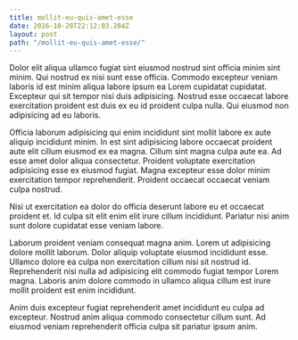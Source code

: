 ```yaml
---
title: mollit-eu-quis-amet-esse
date: 2016-10-28T22:12:03.284Z
layout: post
path: "/mollit-eu-quis-amet-esse/"
---
```


Dolor elit aliqua ullamco fugiat sint eiusmod nostrud sint officia minim sint minim. Qui nostrud ex nisi sunt esse officia. Commodo excepteur veniam laboris id est minim aliqua labore ipsum ea Lorem cupidatat cupidatat. Excepteur qui sit tempor nisi duis adipisicing. Nostrud esse occaecat labore exercitation proident est duis ex eu id proident culpa nulla. Qui eiusmod non adipisicing ad eu laboris.

Officia laborum adipisicing qui enim incididunt sint mollit labore ex aute aliquip incididunt minim. In est sint adipisicing labore occaecat proident aute elit cillum eiusmod ex ea magna. Cillum sint magna culpa aute ea. Ad esse amet dolor aliqua consectetur. Proident voluptate exercitation adipisicing esse ex eiusmod fugiat. Magna excepteur esse dolor minim exercitation tempor reprehenderit. Proident occaecat occaecat veniam culpa nostrud.

Nisi ut exercitation ea dolor do officia deserunt labore eu et occaecat proident et. Id culpa sit elit enim elit irure cillum incididunt. Pariatur nisi anim sunt dolore cupidatat esse veniam labore.

Laborum proident veniam consequat magna anim. Lorem ut adipisicing dolore mollit laborum. Dolor aliquip voluptate eiusmod incididunt esse. Ullamco dolore ea culpa non exercitation cillum nisi sit nostrud id. Reprehenderit nisi nulla ad adipisicing elit commodo fugiat tempor Lorem magna. Laboris anim dolore commodo in ullamco aliqua cillum est irure mollit proident est enim incididunt.

Anim duis excepteur fugiat reprehenderit amet incididunt eu culpa ad excepteur. Nostrud anim aliqua commodo consectetur cillum sunt. Ad eiusmod veniam reprehenderit officia culpa sit pariatur ipsum anim.
